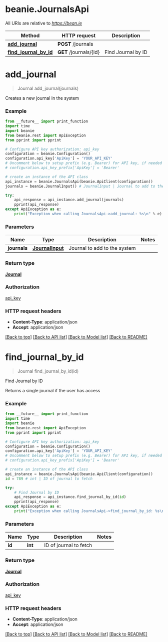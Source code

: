 # beanie.JournalsApi

All URIs are relative to *https://bean.ie*

Method | HTTP request | Description
------------- | ------------- | -------------
[**add_journal**](JournalsApi.md#add_journal) | **POST** /journals | 
[**find_journal_by_id**](JournalsApi.md#find_journal_by_id) | **GET** /journals/{id} | Find Journal by ID


# **add_journal**
> Journal add_journal(journals)



Creates a new journal in the system

### Example
```python
from __future__ import print_function
import time
import beanie
from beanie.rest import ApiException
from pprint import pprint

# Configure API key authorization: api_key
configuration = beanie.Configuration()
configuration.api_key['ApiKey'] = 'YOUR_API_KEY'
# Uncomment below to setup prefix (e.g. Bearer) for API key, if needed
# configuration.api_key_prefix['ApiKey'] = 'Bearer'

# create an instance of the API class
api_instance = beanie.JournalsApi(beanie.ApiClient(configuration))
journals = beanie.JournalInput() # JournalInput | Journal to add to the system

try:
    api_response = api_instance.add_journal(journals)
    pprint(api_response)
except ApiException as e:
    print("Exception when calling JournalsApi->add_journal: %s\n" % e)
```

### Parameters

Name | Type | Description  | Notes
------------- | ------------- | ------------- | -------------
 **journals** | [**JournalInput**](JournalInput.md)| Journal to add to the system | 

### Return type

[**Journal**](Journal.md)

### Authorization

[api_key](../README.md#api_key)

### HTTP request headers

 - **Content-Type**: application/json
 - **Accept**: application/json

[[Back to top]](#) [[Back to API list]](../README.md#documentation-for-api-endpoints) [[Back to Model list]](../README.md#documentation-for-models) [[Back to README]](../README.md)

# **find_journal_by_id**
> Journal find_journal_by_id(id)

Find Journal by ID

Returns a single journal if the user has access

### Example
```python
from __future__ import print_function
import time
import beanie
from beanie.rest import ApiException
from pprint import pprint

# Configure API key authorization: api_key
configuration = beanie.Configuration()
configuration.api_key['ApiKey'] = 'YOUR_API_KEY'
# Uncomment below to setup prefix (e.g. Bearer) for API key, if needed
# configuration.api_key_prefix['ApiKey'] = 'Bearer'

# create an instance of the API class
api_instance = beanie.JournalsApi(beanie.ApiClient(configuration))
id = 789 # int | ID of journal to fetch

try:
    # Find Journal by ID
    api_response = api_instance.find_journal_by_id(id)
    pprint(api_response)
except ApiException as e:
    print("Exception when calling JournalsApi->find_journal_by_id: %s\n" % e)
```

### Parameters

Name | Type | Description  | Notes
------------- | ------------- | ------------- | -------------
 **id** | **int**| ID of journal to fetch | 

### Return type

[**Journal**](Journal.md)

### Authorization

[api_key](../README.md#api_key)

### HTTP request headers

 - **Content-Type**: application/json
 - **Accept**: application/json

[[Back to top]](#) [[Back to API list]](../README.md#documentation-for-api-endpoints) [[Back to Model list]](../README.md#documentation-for-models) [[Back to README]](../README.md)

